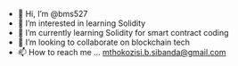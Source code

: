 - 👋 Hi, I’m @bms527
- 👀 I’m interested in learning Solidity  
- 🌱 I’m currently learning Solidity for smart contract coding
- 💞️ I’m looking to collaborate on blockchain tech
- 📫 How to reach me ... mthokozisi.b.sibanda@gmail.com

